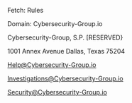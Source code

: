 Fetch:  Rules

Domain:  Cybersecurity-Group.io 

Cybersecurity-Group, S.P. [RESERVED}

1001 Annex Avenue Dallas, Texas 75204

Help@Cybersecurity-Group.io

Investigations@Cybersecurity-Group.io

Security@Cybersecurity-Group.io
